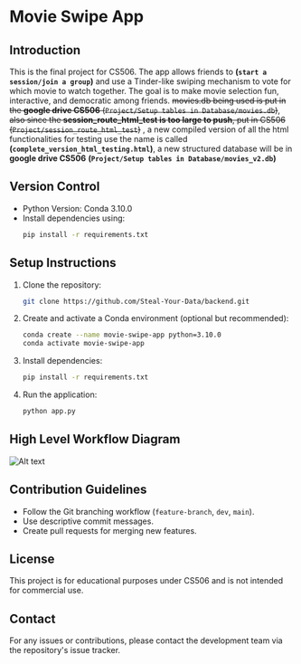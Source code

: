 # Movie Swipe App

## Introduction
This is the final project for CS506. The app allows friends to **(`start a session/join a group`)** and use a Tinder-like swiping mechanism to vote for which movie to watch together. The goal is to make movie selection fun, interactive, and democratic among friends. ~~movies.db being used is put in the **google drive CS506** (`Project/Setup tables in Database/movies.db`)~~, ~~also since the **session_route_html_test is too large to push**, put in CS506 (`Project/session_route_html_test`)~~ , a new compiled version of all the html functionalities for testing use the name is called **(`complete_version_html_testing.html`)**, a new structured database will be in **google drive CS506** **(`Project/Setup tables in Database/movies_v2.db`)**

## Version Control
- Python Version: Conda 3.10.0
- Install dependencies using:
  ```sh
  pip install -r requirements.txt
  ```

## Setup Instructions
1. Clone the repository:
   ```sh
   git clone https://github.com/Steal-Your-Data/backend.git
   ```
2. Create and activate a Conda environment (optional but recommended):
   ```sh
   conda create --name movie-swipe-app python=3.10.0
   conda activate movie-swipe-app
   ```
3. Install dependencies:
   ```sh
   pip install -r requirements.txt
   ```
4. Run the application:
   ```sh
   python app.py
   ```

## High Level Workflow Diagram
![Alt text](./images/WorkFlow_Chart.jpeg)

## Contribution Guidelines
- Follow the Git branching workflow (`feature-branch`, `dev`, `main`).
- Use descriptive commit messages.
- Create pull requests for merging new features.

## License
This project is for educational purposes under CS506 and is not intended for commercial use.

## Contact
For any issues or contributions, please contact the development team via the repository's issue tracker.
